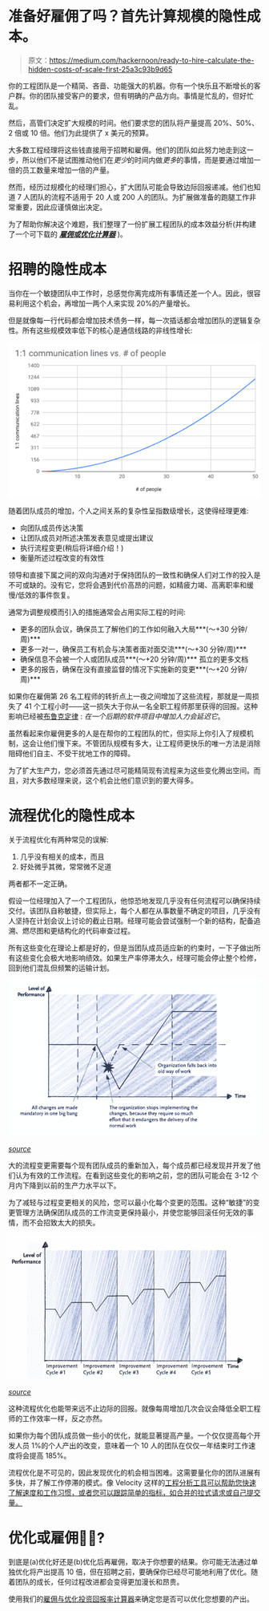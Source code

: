 # 准备好雇佣了吗？首先计算规模的隐性成本。

> 原文：<https://medium.com/hackernoon/ready-to-hire-calculate-the-hidden-costs-of-scale-first-25a3c93b9d65>

你的工程团队是一个精简、吝啬、功能强大的机器。你有一个快乐且不断增长的客户群。你的团队接受客户的要求，但有明确的产品方向。事情是忙乱的，但好忙乱。

然后，高管们决定扩大规模的时间。他们要求您的团队将产量提高 20%、50%、2 倍或 10 倍。他们为此提供了 x 美元的预算。

大多数工程经理将这些钱直接用于招聘和雇佣。他们的团队如此努力地走到这一步，所以他们不是试图推动他们在*更少*的时间内做*更多*的事情，而是要通过增加一倍的员工数量来增加一倍的产量。

然而，经历过规模化的经理们担心，扩大团队可能会导致边际回报递减。他们也知道 7 人团队的流程不适用于 20 人或 200 人的团队。为扩展做准备的跑腿工作非常重要，因此应谨慎做出决定。

为了帮助你解决这个难题，我们整理了一份扩展工程团队的成本效益分析(并构建了一个可下载的 [***雇佣或优化计算器***](https://go.codeclimate.com/optimize-vs-hire-calculator) )。

# 招聘的隐性成本

当你在一个敏捷团队中工作时，总感觉你离完成所有事情还差一个人。因此，很容易利用这个机会，再增加一两个人来实现 20%的产量增长。

但是就像每一行代码都会增加技术债务一样，每一次插话都会增加团队的逻辑复杂性。所有这些规模效率低下的核心是通信线路的非线性增长:

![](img/15ac482c71ed6e32bb34b12d31712139.png)

随着团队成员的增加，个人之间关系的复杂性呈指数级增长，这使得经理更难:

*   向团队成员传达决策
*   让团队成员对所述决策发表意见或提出建议
*   执行流程变更(稍后将详细介绍！)
*   衡量所述过程改变的有效性

领导和直接下属之间的双向沟通对于保持团队的一致性和确保人们对工作的投入是不可或缺的。没有它，您将会遇到代价高昂的问题，如精疲力竭、高离职率和缓慢/低效的事件恢复。

通常为调整规模而引入的措施通常会占用实际工程的时间:

*   更多的团队会议，确保员工了解他们的工作如何融入大局***(～+30 分钟/周)***
*   更多一对一，确保员工有机会与决策者面对面交流***(～+30 分钟/周)***
*   确保信息不会被一个人或团队成员***(～+20 分钟/周)*** 孤立的更多文档
*   更多的报告，确保在没有直接监督的情况下实施新的变更***(～+20 分钟/周)***

如果你在雇佣第 26 名工程师的转折点上一夜之间增加了这些流程，那就是一周损失了 41 个工程小时——这一损失大于你从一名全职工程师那里获得的回报。这种影响已经被[布鲁克定律](https://www.timsommer.be/famous-laws-of-software-development/) : *在一个后期的软件项目中增加人力会延迟它*。

虽然看起来你雇佣更多的人是在帮你的工程团队的忙，但实际上你引入了规模机制，这会让他们慢下来。不管团队规模有多大，让工程师更快乐的唯一方法是消除阻碍他们自主、不受干扰地工作的障碍。

为了扩大生产力，您必须首先通过尽可能精简现有流程来为这些变化腾出空间。而且，对大多数经理来说，这个机会比他们意识到的要大得多。

# 流程优化的隐性成本

关于流程优化有两种常见的误解:

1.  几乎没有相关的成本，而且
2.  好处微乎其微，常常微不足道

两者都不一定正确。

假设一位经理加入了一个工程团队，他惊恐地发现几乎没有任何流程可以确保持续交付。该团队自称敏捷，但实际上，每个人都在从事数量不确定的项目，几乎没有人坚持在计划会议上讨论的截止日期。经理可能会尝试强制一个新的结构，配备追溯、燃尽图和更结构化的代码审查过程。

所有这些变化在理论上都是好的，但是当团队成员适应新的约束时，一下子做出所有这些变化会极大地影响绩效。如果生产率停滞太久，经理可能会停止整个检修，回到他们混乱但频繁的运输计划。

![](img/ad57c2da6bc201a92f2a2dbd227c111b.png)

[*source*](https://resources.sei.cmu.edu/asset_files/Presentation/2009_017_001_22328.pdf)

大的流程变更需要每个现有团队成员的重新加入，每个成员都已经发现并开发了他们认为有效的工作流程。在看到这些变化的影响之前，您的团队可能会在 3-12 个月内下降到以前的生产力水平以下。

为了减轻与过程变更相关的风险，您可以最小化每个变更的范围。这种“敏捷”的变更管理方法确保团队成员的工作流变更保持最小，并使您能够回滚任何无效的事情，而不会招致太大的损失。

![](img/095ae3a024a56d091db46eaed1c17afa.png)

[*source*](https://resources.sei.cmu.edu/asset_files/Presentation/2009_017_001_22328.pdf)

这种流程优化也能带来远不止边际的回报。就像每周增加几次会议会降低全职工程师的工作效率一样，反之亦然。

如果你为每个团队成员做一些小的优化，就能显著提高产量。一个仅仅提高每个开发人员 1%的个人产出的改变，意味着一个 10 人的团队在仅仅一年结束时工作速度将会提高 185%。

流程优化是不可见的，因此发现优化的机会相当困难。这需要量化你的团队进展有多快，并了解工作停滞的模式。像 Velocity 这样的[工程分析工具可以帮助您快速了解速度和工作习惯，或者您可以跟踪简单的指标，如合并的拉式请求或自己提交量。](http://codeclimate.com)

# 优化或雇佣🤷‍♀️?

到底是(a)优化好还是(b)优化后再雇佣，取决于你想要的结果。你可能无法通过单独优化将产出提高 10 倍，但在招聘之前，要确保你已经尽可能地利用了优化。随着团队的成长，任何过程改进都会变得更加漫长和昂贵。

使用我们的[雇佣与优化投资回报率计算器](https://go.codeclimate.com/optimize-vs-hire-calculator)来确定您是否可以优化您想要的产出。